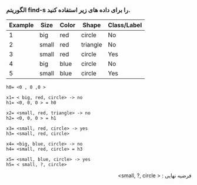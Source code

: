 ### الگوریتم find-s را برای داده های زیر استفاده کنید.
<div align="center">

|     Example    |     Size     |     Color    |     Shape       |     Class/Label    |
|----------------|--------------|--------------|-----------------|--------------------|
|     1          |     big      |     red      |     circle      |     No             |
|     2          |     small    |     red      |     triangle    |     No             |
|     3          |     small    |     red      |     circle      |     Yes            |
|     4          |     big      |     blue     |     circle      |     No             |
|     5          |     small    |     blue     |     circle      |     Yes            |

</div>

```
h0= <0 , 0 ,0 >
```
```
x1= < big, red, circle> -> no
h1= <0, 0, 0 > = h0
```
```
x2= <small, red, triangle> -> no
h2= <0, 0, 0 > = h1
```
```
x3= <small, red, circle> -> yes
h3= <small, red, circle>
```
```
x4= <big, blue, circle> -> no
h4= <small, red, circle> = h3
```
```
x5= <small, blue, circle> -> yes
h5= < small, ?, circle>
```
<div dir="rtl">
فرضیه نهایی : < small, ?, circle>
  </div>
